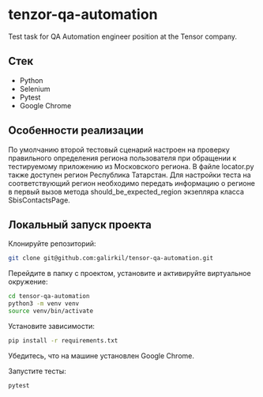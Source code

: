 # tenzor-qa-automation
Test task for QA Automation engineer position at the Tensor company.

## Стек
- Python
- Selenium
- Pytest
- Google Chrome

## Особенности реализации
По умолчанию второй тестовый сценарий настроен на проверку правильного определения региона пользователя
при обращении к тестируемому приложению из Московского региона. В файле locator.py также доступен регион Республика Татарстан.
Для настройки теста на соответствующий регион необходимо передать информацию 
о регионе в первый вызов метода should_be_expected_region экзепляра класса SbisContactsPage.

## Локальный запуск проекта

Клонируйте репозиторий:

```bash
git clone git@github.com:galirkil/tensor-qa-automation.git
```

Перейдите в папку с проектом, установите и активируйте виртуальное окружение:

```bash
cd tensor-qa-automation
python3 -m venv venv
source venv/bin/activate
```

Установите зависимости:

```bash
pip install -r requirements.txt
```

Убедитесь, что на машине установлен Google Chrome.

Запустите тесты:

```bash
pytest
```
